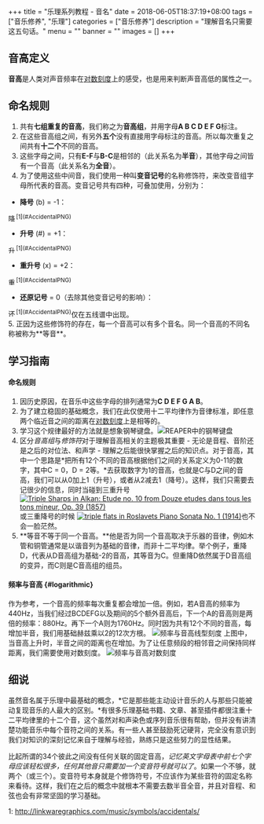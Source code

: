 +++
title = "乐理系列教程 - 音名"
date = 2018-06-05T18:37:19+08:00
tags = ["音乐修养", "乐理"]
categories = ["音乐修养"]
description = "理解音名只需要这五句话。"
menu = ""
banner = ""
images = []
+++

## 音高定义
**音高**是人类对声音频率在[对数刻度](#logarithmic)上的感受，也是用来判断声音高低的属性之一。

## 命名规则
1. 共有**七组重复的音高**，我们称之为**音高组**，并用字母**A B C D E F G**标注。
2. 在这些音高组之间，有另外**五个**没有直接用字母标注的音高。所以每次重复之间共有**十二个**不同的音高。
3. 这些字母之间，只有**E-F**与**B-C**是相邻的（此关系名为**半音**），其他字母之间皆有一个音高（此关系名为**全音**）。
4. 为了使用这些中间音，我们使用一种叫**变音记号**的名称修饰符，来改变音组字母所代表的音高。变音记号共有四种，可叠加使用，分别为：

+ **降号** (b) = -1：
<span style="display: inline-block;">
  <img src="https://user-images.githubusercontent.com/12930244/41056877-18961d9c-69f8-11e8-89b7-f74294593340.png" alt="降号" height="16" width="16"/>
</span><sup>[1](#AccidentalPNG)</sup>  

+ **升号** (#) = +1：
<span style="display: inline-block;">
  <img src="https://user-images.githubusercontent.com/12930244/41056879-18fa4448-69f8-11e8-8a67-bb344f27f6a9.png" alt="升号" height="16" width="16"/>
</span><sup>[1](#AccidentalPNG)</sup>  

+ **重升号** (x) = +2：
<span style="display: inline-block;">
  <img src="https://user-images.githubusercontent.com/12930244/41056876-184211e8-69f8-11e8-98c9-edfd46f9a186.png" alt="重升号" height="16" width="16"/>
</span><sup>[1](#AccidentalPNG)</sup>  

+ **还原记号** = 0（去除其他变音记号的影响）：
<span style="display: inline-block;">
  <img src="https://user-images.githubusercontent.com/12930244/41056875-17e4b584-69f8-11e8-94d3-9ca745a928f6.png" alt="还原记号" height="16" width="16"/>
</span><sup>[1](#AccidentalPNG)</sup>仅在五线谱中出现。

<br>
5. 正因为这些修饰符的存在，每一个音高可以有多个音名。同一个音高的不同名称被称为**等音**。


## 学习指南

#### 命名规则
1. 因历史原因，在音乐中这些字母的排列通常为**C D E F G A B**。
2. 为了建立稳固的基础概念，我们在此仅使用十二平均律作为音律标准，即任意两个临近音之间的距离在[对数刻度](#logarithmic)上是相等的。
3. 学习这个规律最好的方法就是想象钢琴键盘。![REAPER中的钢琴键盘](https://user-images.githubusercontent.com/12930244/40974841-70ad6ae2-68fb-11e8-96e6-7d364f236183.png)
4. 区分*音高组*与*修饰符*对于理解音高相关的主题极其重要 - 无论是音程、音阶还是之后的对位法、和声学 - 理解之后能很快掌握之后的知识点。对于音高，其中一个思路是*把所有12个不同的音高根据他们之间的关系定义为0-11的数字，其中C = 0，D = 2等。*去获取数字为1的音高，也就是C与D之间的音高，我们可以从0加上1（升号），或者从2减去1（降号）。这样，我们只需要去记很少的信息，同时当碰到三重升号<a href="http://cnhz.imslp.org/files/imglnks/usimg/d/d4/IMSLP519847-PMLP6989-Alkan_-_Op._39,_12_Etudes,_1._Comme_Le_Vent1_(etc).pdf">![Triple Sharps in Alkan: Etude no. 10 from Douze etudes dans tous les tons mineur, Op. 39 (1857)](https://user-images.githubusercontent.com/12930244/40971490-671d293c-68f0-11e8-845c-2f7f212d9f0b.png)</a> 或三重降号的时候 <a href="http://cnks.imslp.org/files/imglnks/usimg/8/8f/IMSLP62854-PMLP128280-Roslavets-PnoSonata01.pdf">![triple flats in Roslavets Piano Sonata No. 1 (1914)](https://user-images.githubusercontent.com/12930244/40971491-676729e2-68f0-11e8-840a-6c5d94be20bf.png)</a>也不会一脸茫然。
5. **等音不等于同一个音高。**他是否为同一个音高取决于乐器的音律，例如木管和铜管通常是以谐音列为基础的音律，而非十二平均律。举个例子，重降D，代表从D音高组为基础-2的音高，其等音为C。但重降D依然属于D音高组的变异，而C则是C音高组的组员。

#### 频率与音高 {#logarithmic}
作为参考，一个音高的频率每次重复都会增加一倍。例如，若A音高的频率为440Hz，当我们经过BCDEFG以及期间的5个额外音高后，下一个A的音高则是两倍的频率：880Hz。再下一个A则为1760Hz。同时因为共有12个不同的音高，每增加半音，我们用基础赫兹乘以2的12次方根。
![频率与音高线型刻度](https://user-images.githubusercontent.com/12930244/40973092-816d9d6c-68f5-11e8-8091-2bc305053d52.png)
上图中，当音高上升时，半音之间的距离也在增加。为了让任意频段的相邻音之间保持同样距离，我们需要使用对数刻度。
![频率与音高对数刻度](https://user-images.githubusercontent.com/12930244/40973093-81b1703c-68f5-11e8-80a9-28bf0035ca05.png)

## 细说
虽然音名属于乐理中最基础的概念，*它是那些能主动设计音乐的人与那些只能被动复现音乐的人最大的区别。*有很多乐理基础书籍、文章、甚至插件都很注重十二平均律里的十二个音，这个虽然对和声染色或序列音乐很有帮助，但并没有讲清楚功能音乐中每个音符之间的关系。有一些人甚至鼓励死记硬背，完全没有意识到我们对知识的深刻记忆来自于理解与经验，熟练只是这些努力的显性结果。

比起所谓的34个彼此之间没有任何关联的固定音高，*记忆英文字母表中前七个字母应该轻松很多，任何其他音只需要加一个变音符号就可以了*。如果一个不够，就两个（或三个）。变音符号本身就是个修饰符号，不应该作为某些音符的固定名称来看待。这样，我们在之后的概念中就根本不需要去数半音全音，并且对音程、和弦也会有非常坚固的学习基础。

<a name="AccidentalPNG">1</a>: http://linkwaregraphics.com/music/symbols/accidentals/